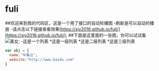 # fuli
##欢迎来到我的代码区，这是一个用了接口的自动轮播图
-刷新是可以自动的播放
-请点击以下链接查看效果[https://xjy2016.github.io/fuli/](https://xjy2016.github.io/fuli/);
##下面是这里面的一张图，你可以试试看![美女](http://ac-olwhhm4o.clouddn.com/DPCY44vIYPjVPKNzfHjMdXd9bk27q0i1X2nIaO8Z);
-这是一个列表
*这是一级列表
*这是二级列表
*这是三级列表
```javascript
var obj = {
  name:"辛集云"，
  website:"http://www.baidu.com"
}
```

